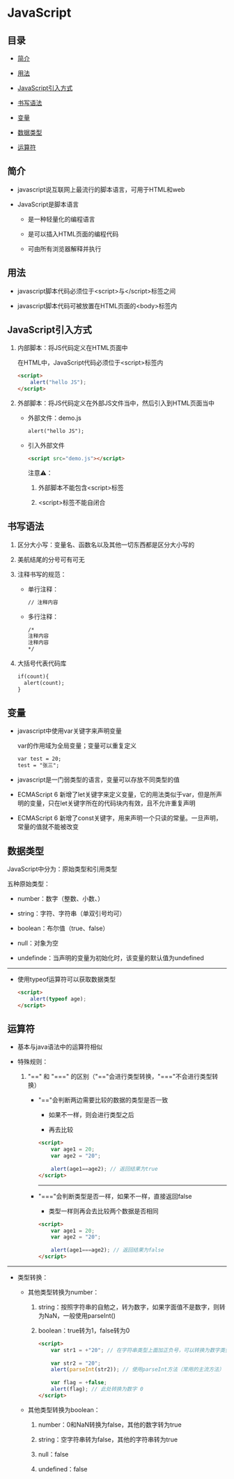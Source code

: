 # JavaScript

## 目录

*   [简介](#简介)

*   [用法](#用法)

*   [JavaScript引入方式](#javascript引入方式)

*   [书写语法](#书写语法)

*   [变量](#变量)

*   [数据类型](#数据类型)

*   [运算符](#运算符)

## 简介

*   &#x20;javascript说互联网上最流行的脚本语言，可用于HTML和web

*   &#x20;JavaScript是脚本语言

    *   是一种轻量化的编程语言

    *   是可以插入HTML页面的编程代码

    *   可由所有浏览器解释并执行

## 用法

*   javascript脚本代码必须位于\<script>与\</script>标签之间

*   javascript脚本代码可被放置在HTML页面的\<body>标签内

## JavaScript引入方式

1.  内部脚本：将JS代码定义在HTML页面中

    在HTML中，JavaScript代码必须位于\<script>标签内

    ```html
    <script>
        alert("hello JS");
    </script>
    ```

2.  外部脚本：将JS代码定义在外部JS文件当中，然后引入到HTML页面当中

    *   外部文件：demo.js

        ```html
        alert("hello JS");
        ```

    *   引入外部文件

        ```html
        <script src="demo.js"></script>
        ```

        注意⚠️：

        1.  外部脚本不能包含\<script>标签

        2.  \<script>标签不能自闭合

## 书写语法

1.  区分大小写：变量名、函数名以及其他一切东西都是区分大小写的

2.  美航结尾的分号可有可无

3.  注释书写的规范：

    *   单行注释：

        ```html
        // 注释内容
        ```

    *   多行注释：

        ```html
        /*
        注释内容
        注释内容
        */
        ```

4.  大括号代表代码库

    ```html
    if(count){
      alert(count);
    }
    ```

## 变量

*   javascript中使用var关键字来声明变量

    var的作用域为全局变量；变量可以重复定义

    ```html
    var test = 20;
    test = "张三";
    ```

*   javascript是一门弱类型的语言，变量可以存放不同类型的值

*   ECMAScript 6 新增了let关键字来定义变量，它的用法类似于var，但是所声明的变量，只在let关键字所在的代码块内有效，且不允许重复声明

*   ECMAScript 6 新增了const关键字，用来声明一个只读的常量。一旦声明，常量的值就不能被改变

## 数据类型

JavaScript中分为：原始类型和引用类型

五种原始类型：

*   number：数字（整数、小数、）

*   string：字符、字符串（单双引号均可）

*   boolean：布尔值（true、false）

*   null：对象为空

*   undefinde：当声明的变量为初始化时，该变量的默认值为undefined

***

*   使用typeof运算符可以获取数据类型

    ```html
    <script>
        alert(typeof age);
    </script>
    ```

## 运算符

*   基本与java语法中的运算符相似

*   特殊规则：

    1.  "==" 和 "===" 的区别（"=="会进行类型转换，"==="不会进行类型转换）

        *   "=="会判断两边需要比较的数据的类型是否一致

            *   如果不一样，则会进行类型之后

            *   再去比较

            ```html
            <script>
                var age1 = 20;
                var age2 = "20";
                
                alert(age1==age2); // 返回结果为true
            </script>
            ```

            ***

        *   "==="会判断类型是否一样，如果不一样，直接返回false

            *   类型一样则再会去比较两个数据是否相同

            ```html
            <script>
                var age1 = 20;
                var age2 = "20";
                
                alert(age1===age2); // 返回结果为false
            </script>
            ```

***

*   类型转换：

    *   其他类型转换为number：

        1.  string：按照字符串的自勉之，转为数字，如果字面值不是数字，则转为NaN，一般使用parseInt()

        2.  boolean：true转为1，false转为0

            ```html
            <script>
                var str1 = +"20"; // 在字符串类型上面加正负号，可以转换为数字类型（不常用）
                
                var str2 = "20";
                alert(parseInt(str2)); // 使用parseInt方法（常用的主流方法）
                
                var flag = +false;
                alert(flag); // 此处转换为数字 0
            </script>
            ```

    *   其他类型转换为boolean：

        1.  number：0和NaN转换为false，其他的数字转为true

        2.  string：空字符串转为false，其他的字符串转为true

        3.  null：false

        4.  undefined：false
